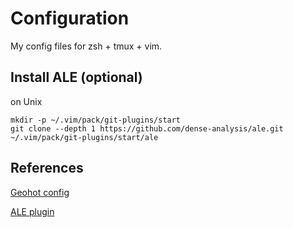 # Configuration

My config files for zsh + tmux + vim.

## Install ALE (optional)

on Unix
```
mkdir -p ~/.vim/pack/git-plugins/start
git clone --depth 1 https://github.com/dense-analysis/ale.git ~/.vim/pack/git-plugins/start/ale
```

## References

[Geohot config][1]

[ALE plugin][2]

[1]: https://github.com/geohot/configuration
[2]: https://github.com/dense-analysis/ale
